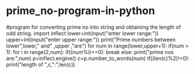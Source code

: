 # prime_no-program-in-python
#program for converting prime no into string and obtaining the length of odd string.
import inflect
lower=int(input("enter lower range:"))
upper=int(input("enter upper range:"))
print("Prime numbers between lower",lower," and" ,upper ,"are")
for num in range(lower,upper+1):
    if(num > 1):
        for i in range(2,num):
            if((num%i)==0):
               break
        else:
            print("prime nos are:",num)
            p=inflect.engine()
            c=p.number_to_words(num)
            if((len(c)%2)!=0):
                print("length of ",c,":",len(c))
